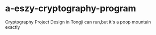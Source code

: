 # a-eszy-cryptography-program
 Cryptography Project Design in Tongji
can run,but it's a poop mountain exactly
